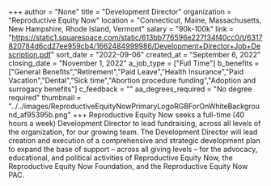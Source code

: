 +++
author = "None"
title = "Development Director"
organization = "Reproductive Equity Now"
location = "Connecticut, Maine, Massachusetts, New Hampshire, Rhode Island, Vermont"
salary = "90k-100k"
link = "https://static1.squarespace.com/static/613bb776596e227f34f40cc0/t/6317820784d6cd27ee959cb4/1662484999986/Development+Director+Job+Description.pdf"
sort_date = "2022-09-06"
created_at = "September 6, 2022"
closing_date = "November 1, 2022"
a_job_type = ["Full Time"]
b_benefits = ["General Benefits","Retirement","Paid Leave","Health Insurance","Paid Vacation","Dental","Sick time","Abortion procedure funding","Adoption and surrogacy benefits"]
c_feedback = ""
aa_degrees_required = "No degree required"
thumbnail = "../../images/ReproductiveEquityNowPrimaryLogoRGBForOnWhiteBackground_af95395b.png"
+++
Reproductive Equity Now seeks a full-time (40 hours a week) Development Director to lead fundraising, across all levels of the organization, for our growing team.   The Development Director will lead creation and execution of a comprehensive and strategic development plan to expand the base of support – across all giving levels – for the advocacy, educational, and political activities of Reproductive Equity Now, the Reproductive Equity Now Foundation, and the Reproductive Equity Now PAC. 